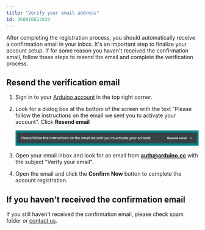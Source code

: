 ```yaml
---
title: "Verify your email address"
id: 360016822039
---
```


After completing the registration process, you should automatically receive a confirmation email in your inbox. It's an important step to finalize your account setup. If for some reason you haven't received the confirmation email, follow these steps to resend the email and complete the verification process.

## Resend the verification email

1. Sign in to your [Arduino account](https://www.arduino.cc/) in the top right corner.

1. Look for a dialog box at the bottom of the screen with the text "Please follow the instructions on the email we sent you to activate your account". Click **Resend email**

    ![Resend mail dialog](img/resend-email-dialog.png)

1. Open your email inbox and look for an email from **auth@arduino.cc** with the subject "Verify your email".

1. Open the email and click the **Confirm Now** button to complete the account registration.

## If you haven't received the confirmation email

If you still haven't received the confirmation email, please check spam folder or [contact us](https://www.arduino.cc/en/contact-us).
